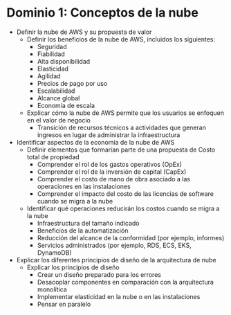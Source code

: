 # Dominio 1: Conceptos de la nube

- Definir la nube de AWS y su propuesta de valor
    - Definir los beneficios de la nube de AWS, incluidos los siguientes:
        - Seguridad
        - Fiabilidad
        - Alta disponibilidad
        - Elasticidad
        - Agilidad
        - Precios de pago por uso
        - Escalabilidad
        - Alcance global
        - Economía de escala
    - Explicar cómo la nube de AWS permite que los usuarios se enfoquen en el valor de negocio
        - Transición de recursos técnicos a actividades que generan ingresos en lugar de administrar la infraestructura
- Identificar aspectos de la economía de la nube de AWS
    - Definir elementos que formarían parte de una propuesta de Costo total de propiedad
        - Comprender el rol de los gastos operativos (OpEx)
        - Comprender el rol de la inversión de capital (CapEx)
        - Comprender el costo de mano de obra asociado a las operaciones en las instalaciones
        - Comprender el impacto del costo de las licencias de software cuando se migra a la nube
    - Identificar qué operaciones reducirán los costos cuando se migra a la nube
        - Infraestructura del tamaño indicado
        - Beneficios de la automatización
        - Reducción del alcance de la conformidad (por ejemplo, informes)
        - Servicios administrados (por ejemplo, RDS, ECS, EKS, DynamoDB)
- Explicar los diferentes principios de diseño de la arquitectura de nube
    - Explicar los principios de diseño
        - Crear un diseño preparado para los errores
        - Desacoplar componentes en comparación con la arquitectura monolítica
        - Implementar elasticidad en la nube o en las instalaciones
        - Pensar en paralelo